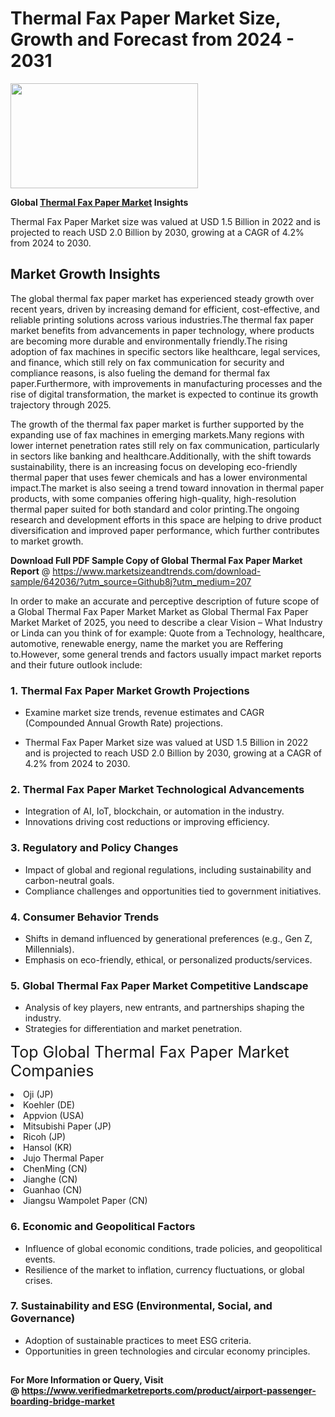 <H1>Thermal Fax Paper Market Size, Growth and Forecast from 2024 - 2031</H1><img class="aligncenter size-medium wp-image-584254" src="https://thirdeyenews.in/wp-content/uploads/2024/09/Global-Market-Research-300x168.jpeg" alt="" width="300" height="168" /><p><strong>Global&nbsp;<a href="https://www.marketsizeandtrends.com/download-sample/642036/?utm_source=Github8j?utm_medium=207">Thermal Fax Paper Market</a> Insights</strong></p><p>Thermal Fax Paper Market size was valued at USD 1.5 Billion in 2022 and is projected to reach USD 2.0 Billion by 2030, growing at a CAGR of 4.2% from 2024 to 2030.</p><p><h2>Market Growth Insights</h2> <p>The global thermal fax paper market has experienced steady growth over recent years, driven by increasing demand for efficient, cost-effective, and reliable printing solutions across various industries.The thermal fax paper market benefits from advancements in paper technology, where products are becoming more durable and environmentally friendly.The rising adoption of fax machines in specific sectors like healthcare, legal services, and finance, which still rely on fax communication for security and compliance reasons, is also fueling the demand for thermal fax paper.Furthermore, with improvements in manufacturing processes and the rise of digital transformation, the market is expected to continue its growth trajectory through 2025.</p> <p>The growth of the thermal fax paper market is further supported by the expanding use of fax machines in emerging markets.Many regions with lower internet penetration rates still rely on fax communication, particularly in sectors like banking and healthcare.Additionally, with the shift towards sustainability, there is an increasing focus on developing eco-friendly thermal paper that uses fewer chemicals and has a lower environmental impact.The market is also seeing a trend toward innovation in thermal paper products, with some companies offering high-quality, high-resolution thermal paper suited for both standard and color printing.The ongoing research and development efforts in this space are helping to drive product diversification and improved paper performance, which further contributes to market growth.<p><span class=""><strong>Download Full PDF Sample Copy of Global Thermal Fax Paper Market Report</strong> @ <a href="https://www.marketsizeandtrends.com/download-sample/642036/?utm_source=Github8j?utm_medium=207" target="_blank">https://www.marketsizeandtrends.com/download-sample/642036/?utm_source=Github8j?utm_medium=207</a></span></p><p>In order to make an accurate and perceptive description of future scope of a Global&nbsp;Thermal Fax Paper Market Market as Global&nbsp;Thermal Fax Paper Market Market of 2025, you need to describe a clear Vision &ndash; What Industry or Linda can you think of for example: Quote from a Technology, healthcare, automotive, renewable energy, name the market you are Reffering to.However, some general trends and factors usually impact market reports and their future outlook include:</p><h3>1.&nbsp;<strong>Thermal Fax Paper Market Growth Projections</strong></h3><ul><li>Examine market size trends, revenue estimates and CAGR (Compounded Annual Growth Rate) projections.</li><li><p>Thermal Fax Paper Market size was valued at USD 1.5 Billion in 2022 and is projected to reach USD 2.0 Billion by 2030, growing at a CAGR of 4.2% from 2024 to 2030.</p></li></ul><h3>2.&nbsp;<strong>Thermal Fax Paper Market Technological Advancements</strong></h3><ul><li>Integration of AI, IoT, blockchain, or automation in the industry.</li><li>Innovations driving cost reductions or improving efficiency.</li></ul><h3>3.&nbsp;<strong>Regulatory and Policy Changes</strong></h3><ul><li>Impact of global and regional regulations, including sustainability and carbon-neutral goals.</li><li>Compliance challenges and opportunities tied to government initiatives.</li></ul><h3>4.&nbsp;<strong>Consumer Behavior Trends</strong></h3><ul><li>Shifts in demand influenced by generational preferences (e.g., Gen Z, Millennials).</li><li>Emphasis on eco-friendly, ethical, or personalized products/services.</li></ul><h3>5.&nbsp;<strong>Global Thermal Fax Paper Market Competitive Landscape</strong></h3><ul><li>Analysis of key players, new entrants, and partnerships shaping the industry.</li><li>Strategies for differentiation and market penetration.</li></ul><p data-pm-slice="1 1 []"><span style="color: inherit; font-family: inherit; font-size: 25px;">Top Global Thermal Fax Paper Market Companies</span></p><div class="" data-test-id=""><p><li>Oji (JP)</li><li> Koehler (DE)</li><li> Appvion (USA)</li><li> Mitsubishi Paper (JP)</li><li> Ricoh (JP)</li><li> Hansol (KR)</li><li> Jujo Thermal Paper</li><li> ChenMing (CN)</li><li> Jianghe (CN)</li><li> Guanhao (CN)</li><li> Jiangsu Wampolet Paper (CN)</li></p></div><h3>6.&nbsp;<strong>Economic and Geopolitical Factors</strong></h3><ul><li>Influence of global economic conditions, trade policies, and geopolitical events.</li><li>Resilience of the market to inflation, currency fluctuations, or global crises.</li></ul><h3>7.&nbsp;<strong>Sustainability and ESG (Environmental, Social, and Governance)</strong></h3><ul><li>Adoption of sustainable practices to meet ESG criteria.</li><li>Opportunities in green technologies and circular economy principles.</li></ul><h2><strong style="font-size: 14px;">For More Information or Query, Visit @&nbsp;</strong><a style="background-color: #ffffff; font-size: 14px;" href="https://www.marketsizeandtrends.com/report/thermal-fax-paper-market/" target="_blank">https://www.verifiedmarketreports.com/product/airport-passenger-boarding-bridge-market</a></h2>